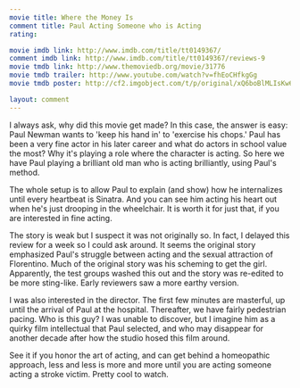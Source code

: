 ```yaml
---
movie title: Where the Money Is
comment title: Paul Acting Someone who is Acting
rating: 

movie imdb link: http://www.imdb.com/title/tt0149367/
comment imdb link: http://www.imdb.com/title/tt0149367/reviews-9
movie tmdb link: http://www.themoviedb.org/movie/31776
movie tmdb trailer: http://www.youtube.com/watch?v=fhEoCHfkgGg
movie tmdb poster: http://cf2.imgobject.com/t/p/original/xQ6boBlMLIsKw6nD6ykoeyhDNxc.jpg

layout: comment
---
```


I always ask, why did this movie get made? In this case, the answer is easy: Paul Newman wants to 'keep his hand in' to 'exercise his chops.' Paul has been a very fine actor in his later career and what do actors in school value the most? Why it's playing a role where the character is acting. So here we have Paul playing a brilliant old man who is acting brilliantly, using Paul's method.

The whole setup is to allow Paul to explain (and show) how he internalizes until every heartbeat is Sinatra. And you can see him acting his heart out when he's just drooping in the wheelchair. It is worth it for just that, if you are interested in fine acting.

The story is weak but I suspect it was not originally so. In fact, I delayed this review for a week so I could ask around. It seems the original story emphasized Paul's struggle between acting and the sexual attraction of Florentino. Much of the original story was his scheming to get the girl. Apparently, the test groups washed this out and the story was re-edited to be more sting-like. Early reviewers saw a more earthy version.

I was also interested in the director. The first few minutes are masterful, up until the arrival of Paul at the hospital. Thereafter, we have fairly pedestrian pacing. Who is this guy? I was unable to discover, but I imagine him as a quirky film intellectual that Paul selected, and who may disappear for another decade after how the studio hosed this film around.

See it if you honor the art of acting, and can get behind a homeopathic approach, less and less is more and more until you are acting someone acting a stroke victim. Pretty cool to watch.